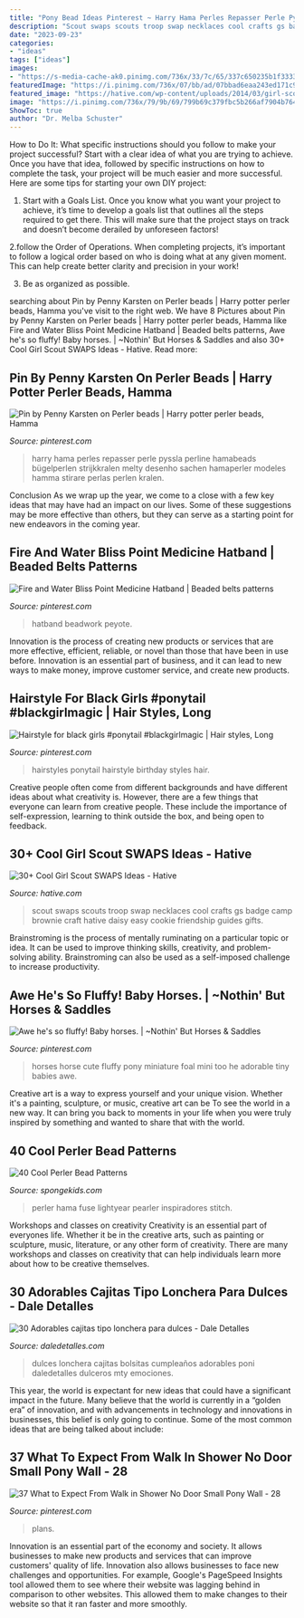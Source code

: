 ```yaml
---
title: "Pony Bead Ideas Pinterest ~ Harry Hama Perles Repasser Perle Pyssla Perline Hamabeads Bügelperlen Strijkkralen Melty Desenho Sachen Hamaperler Modeles Hamma Stirare Perlas Perlen Kralen"
description: "Scout swaps scouts troop swap necklaces cool crafts gs badge camp brownie craft hative daisy easy cookie friendship guides gifts"
date: "2023-09-23"
categories:
- "ideas"
tags: ["ideas"]
images:
- "https://s-media-cache-ak0.pinimg.com/736x/33/7c/65/337c650235b1f3333c75dfc2e1de3f4f.jpg"
featuredImage: "https://i.pinimg.com/736x/07/bb/ad/07bbad6eaa243ed171c9194880a5f49c.jpg"
featured_image: "https://hative.com/wp-content/uploads/2014/03/girl-scout-swaps-ideas/13-troop-necklaces-girl-scout-swaps.jpg"
image: "https://i.pinimg.com/736x/79/9b/69/799b69c379fbc5b266af7904b7644e9c.jpg"
ShowToc: true
author: "Dr. Melba Schuster"
---
```



How to Do It: What specific instructions should you follow to make your project successful?
Start with a clear idea of what you are trying to achieve. Once you have that idea, followed by specific instructions on how to complete the task, your project will be much easier and more successful. Here are some tips for starting your own DIY project:
1. Start with a Goals List. Once you know what you want your project to achieve, it’s time to develop a goals list that outlines all the steps required to get there. This will make sure that the project stays on track and doesn’t become derailed by unforeseen factors!

2.follow the Order of Operations. When completing projects, it’s important to follow a logical order based on who is doing what at any given moment. This can help create better clarity and precision in your work!

3. Be as organized as possible.

	

		
searching about Pin by Penny Karsten on Perler beads | Harry potter perler beads, Hamma you've visit to the right web. We have 8 Pictures about Pin by Penny Karsten on Perler beads | Harry potter perler beads, Hamma like Fire and Water Bliss Point Medicine Hatband | Beaded belts patterns, Awe he&#039;s so fluffy! Baby horses. | ~Nothin&#039; But Horses &amp; Saddles and also 30+ Cool Girl Scout SWAPS Ideas - Hative. Read more:
		
    
## Pin By Penny Karsten On Perler Beads | Harry Potter Perler Beads, Hamma

<img loading=lazy src="https://i.pinimg.com/736x/79/9b/69/799b69c379fbc5b266af7904b7644e9c.jpg" onerror="this.onerror=null;this.src='https://tse4.mm.bing.net/th?id=OIP.6jb9gLy6v5-rPx3Mjo7nbQHaNK&amp;pid=15.1';" alt="Pin by Penny Karsten on Perler beads | Harry potter perler beads, Hamma">

_Source: pinterest.com_

>harry hama perles repasser perle pyssla perline hamabeads bügelperlen strijkkralen melty desenho sachen hamaperler modeles hamma stirare perlas perlen kralen. 

	

Conclusion
As we wrap up the year, we come to a close with a few key ideas that may have had an impact on our lives. Some of these suggestions may be more effective than others, but they can serve as a starting point for new endeavors in the coming year.

    
## Fire And Water Bliss Point Medicine Hatband | Beaded Belts Patterns

<img loading=lazy src="https://i.pinimg.com/736x/08/e2/87/08e28796ced87234924d13a867c06dee.jpg" onerror="this.onerror=null;this.src='https://tse2.mm.bing.net/th?id=OIP.u_iOtwB3JySlebmhRoDWdAHaJ3&amp;pid=15.1';" alt="Fire and Water Bliss Point Medicine Hatband | Beaded belts patterns">

_Source: pinterest.com_

>hatband beadwork peyote. 

	

Innovation is the process of creating new products or services that are more effective, efficient, reliable, or novel than those that have been in use before. Innovation is an essential part of business, and it can lead to new ways to make money, improve customer service, and create new products.

    
## Hairstyle For Black Girls #ponytail #blackgirlmagic | Hair Styles, Long

<img loading=lazy src="https://i.pinimg.com/736x/32/f1/9d/32f19dfd225ea36995c62803119cc289.jpg" onerror="this.onerror=null;this.src='https://tse1.mm.bing.net/th?id=OIP.12M_sSFgf4bntUA-fm9vXgHaNK&amp;pid=15.1';" alt="Hairstyle for black girls #ponytail #blackgirlmagic | Hair styles, Long">

_Source: pinterest.com_

>hairstyles ponytail hairstyle birthday styles hair. 

	

Creative people often come from different backgrounds and have different ideas about what creativity is. However, there are a few things that everyone can learn from creative people. These include the importance of self-expression, learning to think outside the box, and being open to feedback.

    
## 30+ Cool Girl Scout SWAPS Ideas - Hative

<img loading=lazy src="https://hative.com/wp-content/uploads/2014/03/girl-scout-swaps-ideas/13-troop-necklaces-girl-scout-swaps.jpg" onerror="this.onerror=null;this.src='https://tse2.mm.bing.net/th?id=OIP.lG-xGAPb1MoHzTXFi6kv8AHaJ4&amp;pid=15.1';" alt="30+ Cool Girl Scout SWAPS Ideas - Hative">

_Source: hative.com_

>scout swaps scouts troop swap necklaces cool crafts gs badge camp brownie craft hative daisy easy cookie friendship guides gifts. 

	

Brainstroming is the process of mentally ruminating on a particular topic or idea. It can be used to improve thinking skills, creativity, and problem-solving ability. Brainstroming can also be used as a self-imposed challenge to increase productivity.

    
## Awe He&#039;s So Fluffy! Baby Horses. | ~Nothin&#039; But Horses &amp; Saddles

<img loading=lazy src="https://s-media-cache-ak0.pinimg.com/736x/33/7c/65/337c650235b1f3333c75dfc2e1de3f4f.jpg" onerror="this.onerror=null;this.src='https://tse3.mm.bing.net/th?id=OIP.RjWwJHS10kaD7ogIevB2XwHaJ4&amp;pid=15.1';" alt="Awe he&#039;s so fluffy! Baby horses. | ~Nothin&#039; But Horses &amp; Saddles">

_Source: pinterest.com_

>horses horse cute fluffy pony miniature foal mini too he adorable tiny babies awe. 

	

Creative art is a way to express yourself and your unique vision. Whether it's a painting, sculpture, or music, creative art can be To see the world in a new way. It can bring you back to moments in your life when you were truly inspired by something and wanted to share that with the world.

    
## 40 Cool Perler Bead Patterns

<img loading=lazy src="https://spongekids.com/wp-content/uploads/2014/04/perler-beads-patterns/40-house-pattern.jpg" onerror="this.onerror=null;this.src='https://tse1.mm.bing.net/th?id=OIP.KHNFOMU6RbCRXMHbiIVEpAAAAA&amp;pid=15.1';" alt="40 Cool Perler Bead Patterns">

_Source: spongekids.com_

>perler hama fuse lightyear pearler inspiradores stitch. 

	

Workshops and classes on creativity
Creativity is an essential part of everyones life. Whether it be in the creative arts, such as painting or sculpture, music, literature, or any other form of creativity. There are many workshops and classes on creativity that can help individuals learn more about how to be creative themselves.

    
## 30 Adorables Cajitas Tipo Lonchera Para Dulces - Dale Detalles

<img loading=lazy src="https://i0.wp.com/www.daledetalles.com/wp-content/uploads/2017/07/caja-tipo-lonchera-para-dulces26.jpg?resize=550%2C733" onerror="this.onerror=null;this.src='https://tse1.mm.bing.net/th?id=OIP.gCmVyCDBwhgw5QJcWHY4AQHaJ3&amp;pid=15.1';" alt="30 Adorables cajitas tipo lonchera para dulces - Dale Detalles">

_Source: daledetalles.com_

>dulces lonchera cajitas bolsitas cumpleaños adorables poni daledetalles dulceros mty emociones. 

	

This year, the world is expectant for new ideas that could have a significant impact in the future. Many believe that the world is currently in a “golden era” of innovation, and with advancements in technology and innovations in businesses, this belief is only going to continue. Some of the most common ideas that are being talked about include: 

    
## 37 What To Expect From Walk In Shower No Door Small Pony Wall - 28

<img loading=lazy src="https://i.pinimg.com/736x/07/bb/ad/07bbad6eaa243ed171c9194880a5f49c.jpg" onerror="this.onerror=null;this.src='https://tse2.mm.bing.net/th?id=OIP.sg3mPbgGhfUU4FkoIYpgVQHaLH&amp;pid=15.1';" alt="37 What to Expect From Walk in Shower No Door Small Pony Wall - 28">

_Source: pinterest.com_

>plans. 

	

Innovation is an essential part of the economy and society. It allows businesses to make new products and services that can improve customers' quality of life. Innovation also allows businesses to face new challenges and opportunities. For example, Google's PageSpeed Insights tool allowed them to see where their website was lagging behind in comparison to other websites. This allowed them to make changes to their website so that it ran faster and more smoothly.

